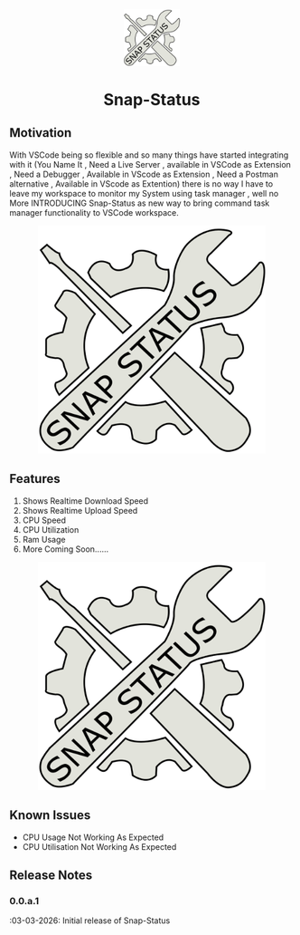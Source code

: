 <p align="center">
      <img width="20%" src="https://raw.githubusercontent.com/Dhananjay-JSR/system-info-vscode-ext/main/rsc/logo.png" alt="Snap-Status" />
      <h1 align="center">Snap-Status</h1>
</p>


## Motivation

With VSCode being so flexible and so many things have started integrating with it (You Name It , Need a Live Server , available in VSCode as Extension , Need a Debugger , Available in VScode as Extension , Need a Postman alternative , Available in VScode as Extention) there is no way I have to leave my workspace to monitor my System using task manager , well no More INTRODUCING Snap-Status as new way to bring command task manager functionality to VSCode workspace.

<p align="center">
<img width="80%" src="https://raw.githubusercontent.com/Dhananjay-JSR/system-info-vscode-ext/main/rsc/logo.png" alt="Snap-Status" />
</p>

## Features

1) Shows Realtime Download Speed
2) Shows Realtime Upload Speed
3) CPU Speed
4) CPU Utilization
5) Ram Usage
6) More Coming Soon......

<p align="center">
<img width="80%" src="https://raw.githubusercontent.com/Dhananjay-JSR/system-info-vscode-ext/main/rsc/logo.png" alt="Snap-Status" />
</p>

## Known Issues

 - CPU Usage Not Working As Expected
 - CPU Utilisation Not Working As Expected

## Release Notes


### 0.0.a.1

:03-03-2026:
    Initial release of Snap-Status
